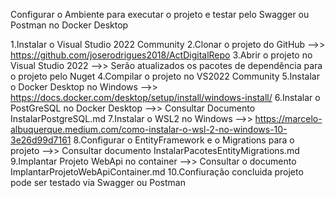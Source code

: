 Configurar o Ambiente para executar o projeto e testar pelo Swagger ou Postman no Docker Desktop

1.Instalar o Visual Studio 2022 Community
2.Clonar o projeto do GitHub -->> https://github.com/joserodrigues2018/ActDigitalRepo
3.Abrir o projeto no Visual Studio 2022 -->> Serão atualizados os pacotes de dependência para o projeto pelo Nuget
4.Compilar o projeto no VS2022 Community
5.Instalar o Docker Desktop no Windows -->> https://docs.docker.com/desktop/setup/install/windows-install/
6.Instalar o PostGreSQL no Docker Desktop -->>  Consultar Documento InstalarPostgreSQL.md
7.Instalar o WSL2 no Windows -->> https://marcelo-albuquerque.medium.com/como-instalar-o-wsl-2-no-windows-10-3e26d99d7161
8.Configurar o EntityFramework e o Migrations para o projeto -->> Consultar documento InstalarPacotesEntityMigrations.md
9.Implantar Projeto WebApi no container -->> Consultar o documento ImplantarProjetoWebApiContainer.md
10.Confiuração concluida projeto pode ser testado via Swagger ou Postman
